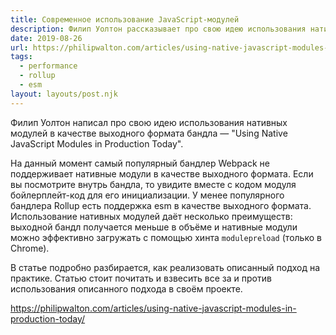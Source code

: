 ```yaml
---
title: Современное использование JavaScript-модулей
description: Филип Уолтон рассказывает про свою идею использования нативных модулей в качестве выходного формата бандла
date: 2019-08-26
url: https://philipwalton.com/articles/using-native-javascript-modules-in-production-today/
tags:
  - performance
  - rollup
  - esm
layout: layouts/post.njk
---
```

Филип Уолтон написал про свою идею использования нативных модулей в качестве выходного формата бандла — "Using Native JavaScript Modules in Production Today".

На данный момент самый популярный бандлер Webpack не поддерживает нативные модули в качестве выходного формата. Если вы посмотрите внутрь бандла, то увидите вместе с кодом модуля бойлерплейт-код для его инициализации. У менее популярного бандлера Rollup есть поддержка esm в качестве выходного формата. Использование нативных модулей даёт несколько преимуществ: выходной бандл получается меньше в объёме и нативные модули можно эффективно загружать с помощью хинта `modulepreload` (только в Chrome).

В статье подробно разбирается, как реализовать описанный подход на практике. Статью стоит почитать и взвесить все за и против использования описанного подхода в своём проекте.

https://philipwalton.com/articles/using-native-javascript-modules-in-production-today/

